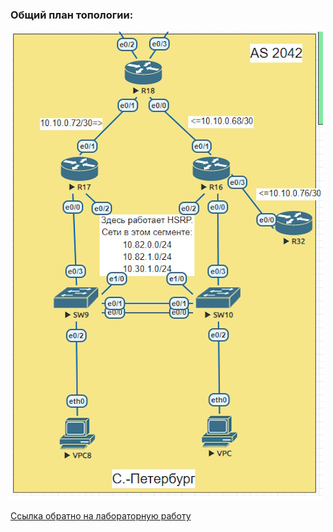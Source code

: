 ### Общий план топологии:
<img src='pic/top.jpg'>

[Ссылка обратно на лабораторную работу](/labs/lab07/README.md#)